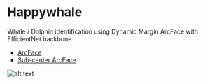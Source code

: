 # Happywhale

Whale / Dolphin identification using Dynamic Margin ArcFace with EfficientNet backbone

- [ArcFace](https://arxiv.org/abs/1801.07698)
- [Sub-center ArcFace](https://www.ecva.net/papers/eccv_2020/papers_ECCV/papers/123560715.pdf)


![alt text](https://storage.googleapis.com/kaggle-media/competitions/Happywhale/AU%20Kaggle%20Competition%20Description%20Image-03.jpg)
